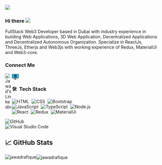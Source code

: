![](https://visitor-badge.glitch.me/badge?page_id=JawadRafique)

### Hi there <img src="https://media.giphy.com/media/hvRJCLFzcasrR4ia7z/giphy.gif" width="25px">

FullStack Web3 Developer based in Dubai with industry experience in building Web Applications, 3D Web Application, Decentralized Applications and Decentralized Autonomous Organization. Specialize in ReactJs, ThreeJs, Etherjs and Web3js with working experience of Redux, MaterialUI and Web3-core.

### Connect Me

<a href="https://www.linkedin.com/in/ijawadrafique/">
  <img align="left" alt="Jawad's LinkedIn" width="22px" src="https://raw.githubusercontent.com/peterthehan/peterthehan/master/assets/linkedin.svg" />
</a>

<a href="https://jawadrafique.vercel.app/">
  <img align="left" alt="J Portfolio" width="22px" src="https://github.com/Juka99/Sigma/blob/495713849278df86697f08c8460bd818fe8b6348/assets/images/contactFormImages/dynamicWebsiteSvg.svg" />
</a>
<br>

### 🛠 &nbsp;Tech Stack

![HTML](https://img.shields.io/badge/-HTML-05122A?style=flat&logo=HTML5)&nbsp;
![CSS](https://img.shields.io/badge/-CSS-05122A?style=flat&logo=CSS3&logoColor=1572B6)&nbsp;
![Bootstrap](https://img.shields.io/badge/-Bootstrap-05122A?style=flat&logo=bootstrap&logoColor=563D7C)
<br />
![JavaScript](https://img.shields.io/badge/-JavaScript-05122A?style=flat&logo=javascript)&nbsp;
![TypeScript](https://img.shields.io/badge/-TypeScript-05122A?style=flat&logo=typescript)&nbsp;
![Node.js](https://img.shields.io/badge/-Node.js-05122A?style=flat&logo=node.js)&nbsp;
<br>
![React](https://img.shields.io/badge/-React-05122A?style=flat&logo=react)&nbsp;
![Redux](https://img.shields.io/badge/-Redux-05122A?style=flat&logo=redux)&nbsp;
![MaterialUi](https://img.shields.io/badge/-MaterialUi-05122A?style=flat&logo=mui)&nbsp;
<br />

![GitHub](https://img.shields.io/badge/-GitHub-05122A?style=flat&logo=github)&nbsp;
<br />
![Visual Studio Code](https://img.shields.io/badge/-Visual%20Studio%20Code-05122A?style=flat&logo=visual-studio-code&logoColor=007ACC)&nbsp;


## &#x1f4c8; GitHub Stats

<p align="left"><img align="left" src="https://github-readme-stats.vercel.app/api/top-langs?username=JawadRafique&show_icons=true&locale=en&layout=compact&theme=radical" alt="jawadrafique" /></p>

 
 <p><img align="center" src="https://github-readme-streak-stats.herokuapp.com/?user=JawadRafique&theme=radical" alt="jawadrafique" /></p>
  
